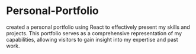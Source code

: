 # Personal-Portfolio
 created a personal portfolio using React to effectively present my skills and projects. This portfolio serves as a comprehensive representation of my capabilities, allowing visitors to gain insight into my expertise and past work.
